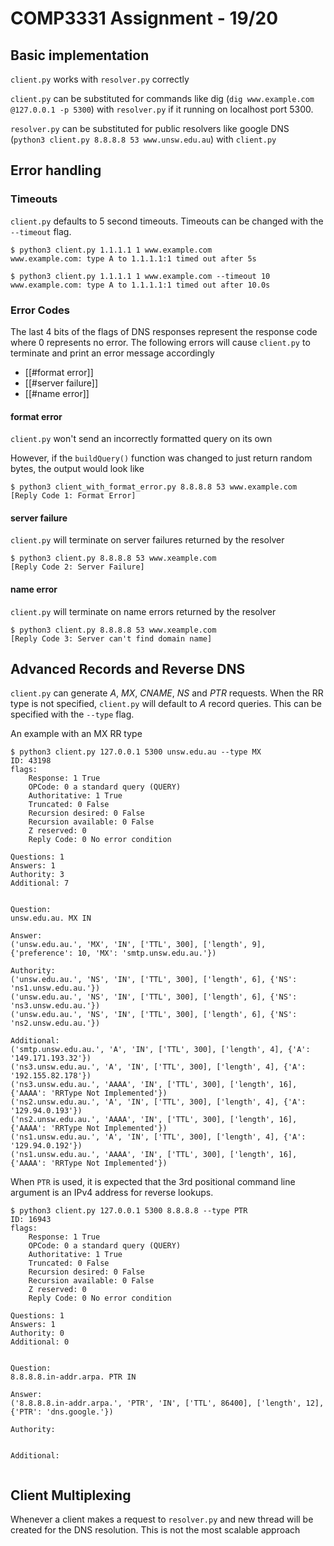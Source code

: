 # COMP3331 Assignment - 19/20

## Basic implementation
`client.py` works with `resolver.py` correctly

`client.py` can be substituted for commands like dig (`dig www.example.com @127.0.0.1 -p 5300`) with `resolver.py` if it running on localhost port 5300.

`resolver.py` can be substituted for public resolvers like google DNS (`python3 client.py 8.8.8.8 53 www.unsw.edu.au`) with `client.py`

## Error handling
### Timeouts
`client.py` defaults to 5 second timeouts. Timeouts can be changed with the `--timeout` flag.
```
$ python3 client.py 1.1.1.1 1 www.example.com
www.example.com: type A to 1.1.1.1:1 timed out after 5s

$ python3 client.py 1.1.1.1 1 www.example.com --timeout 10
www.example.com: type A to 1.1.1.1:1 timed out after 10.0s
```

### Error Codes
The last 4 bits of the flags of DNS responses represent the response code where 0 represents no error. The following errors will cause `client.py` to terminate and print an error message accordingly

- [[#format error]]
- [[#server failure]]
- [[#name error]]
#### format error
`client.py` won't send an incorrectly formatted query on its own

However, if the `buildQuery()` function was changed to just return random bytes, the output would look like
```
$ python3 client_with_format_error.py 8.8.8.8 53 www.example.com
[Reply Code 1: Format Error]
```

#### server failure
`client.py` will terminate on server failures returned by the resolver
```
$ python3 client.py 8.8.8.8 53 www.xeample.com
[Reply Code 2: Server Failure]
```

#### name error
`client.py` will terminate on name errors returned by the resolver
```
$ python3 client.py 8.8.8.8 53 www.xeample.com
[Reply Code 3: Server can't find domain name]
```

## Advanced Records and Reverse DNS
`client.py` can generate *A*, *MX*, *CNAME*, *NS* and *PTR* requests. When the RR type is not specified, `client.py` will default to *A* record queries. This can be specified with the `--type` flag.

An example with an MX RR type
```
$ python3 client.py 127.0.0.1 5300 unsw.edu.au --type MX
ID: 43198
flags:
    Response: 1 True
    OPCode: 0 a standard query (QUERY)
    Authoritative: 1 True
    Truncated: 0 False
    Recursion desired: 0 False
    Recursion available: 0 False
    Z reserved: 0
    Reply Code: 0 No error condition

Questions: 1
Answers: 1
Authority: 3
Additional: 7


Question:
unsw.edu.au. MX IN

Answer:
('unsw.edu.au.', 'MX', 'IN', ['TTL', 300], ['length', 9], {'preference': 10, 'MX': 'smtp.unsw.edu.au.'})

Authority:
('unsw.edu.au.', 'NS', 'IN', ['TTL', 300], ['length', 6], {'NS': 'ns1.unsw.edu.au.'})
('unsw.edu.au.', 'NS', 'IN', ['TTL', 300], ['length', 6], {'NS': 'ns3.unsw.edu.au.'})
('unsw.edu.au.', 'NS', 'IN', ['TTL', 300], ['length', 6], {'NS': 'ns2.unsw.edu.au.'})

Additional:
('smtp.unsw.edu.au.', 'A', 'IN', ['TTL', 300], ['length', 4], {'A': '149.171.193.32'})
('ns3.unsw.edu.au.', 'A', 'IN', ['TTL', 300], ['length', 4], {'A': '192.155.82.178'})
('ns3.unsw.edu.au.', 'AAAA', 'IN', ['TTL', 300], ['length', 16], {'AAAA': 'RRType Not Implemented'})
('ns2.unsw.edu.au.', 'A', 'IN', ['TTL', 300], ['length', 4], {'A': '129.94.0.193'})
('ns2.unsw.edu.au.', 'AAAA', 'IN', ['TTL', 300], ['length', 16], {'AAAA': 'RRType Not Implemented'})
('ns1.unsw.edu.au.', 'A', 'IN', ['TTL', 300], ['length', 4], {'A': '129.94.0.192'})
('ns1.unsw.edu.au.', 'AAAA', 'IN', ['TTL', 300], ['length', 16], {'AAAA': 'RRType Not Implemented'})
```

When `PTR` is used, it is expected that the 3rd positional command line argument is an IPv4 address for reverse lookups.

```
$ python3 client.py 127.0.0.1 5300 8.8.8.8 --type PTR
ID: 16943
flags:
    Response: 1 True
    OPCode: 0 a standard query (QUERY)
    Authoritative: 1 True
    Truncated: 0 False
    Recursion desired: 0 False
    Recursion available: 0 False
    Z reserved: 0
    Reply Code: 0 No error condition

Questions: 1
Answers: 1
Authority: 0
Additional: 0


Question:
8.8.8.8.in-addr.arpa. PTR IN

Answer:
('8.8.8.8.in-addr.arpa.', 'PTR', 'IN', ['TTL', 86400], ['length', 12], {'PTR': 'dns.google.'})

Authority:


Additional:


```

## Client Multiplexing
Whenever a client makes a request to `resolver.py` and new thread will be created for the DNS resolution. This is not the most scalable approach
